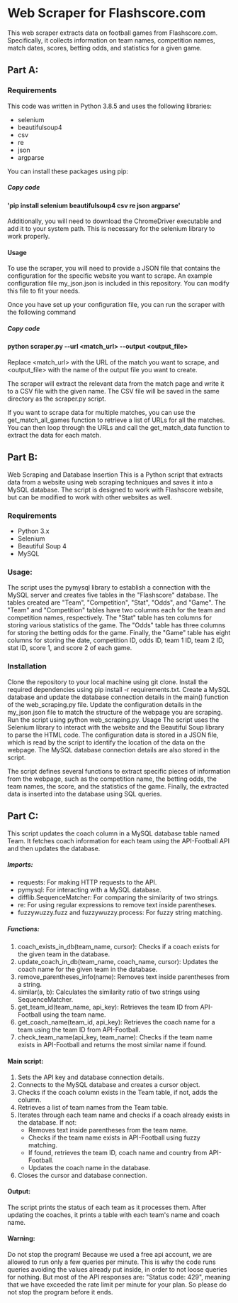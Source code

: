 # Web Scraper for Flashscore.com
This web scraper extracts data on football games from Flashscore.com. Specifically, it collects information on team names, competition names, match dates, scores, betting odds, and statistics for a given game.
## Part A:
### Requirements
This code was written in Python 3.8.5 and uses the following libraries:

* selenium
* beautifulsoup4
* csv
* re
* json
* argparse

You can install these packages using pip:

##### Copy code
#### 'pip install selenium beautifulsoup4 csv re json argparse'

Additionally, you will need to download the ChromeDriver executable and add it to your system path. This is necessary for the selenium library to work properly.

#### Usage
To use the scraper, you will need to provide a JSON file that contains the configuration for the specific website you want to scrape. An example configuration file my_json.json is included in this repository. You can modify this file to fit your needs.

Once you have set up your configuration file, you can run the scraper with the following command


##### Copy code
#### python scraper.py --url <match_url> --output <output_file>
Replace <match_url> with the URL of the match you want to scrape, and <output_file> with the name of the output file you want to create.

The scraper will extract the relevant data from the match page and write it to a CSV file with the given name. The CSV file will be saved in the same directory as the scraper.py script.

If you want to scrape data for multiple matches, you can use the get_match_all_games function to retrieve a list of URLs for all the matches. You can then loop through the URLs and call the get_match_data function to extract the data for each match.

## Part B:
Web Scraping and Database Insertion
This is a Python script that extracts data from a website using web scraping techniques and saves it into a MySQL database. The script is designed to work with Flashscore website, but can be modified to work with other websites as well.

### Requirements

* Python 3.x
* Selenium
* Beautiful Soup 4
* MySQL

### Usage:
The script uses the pymysql library to establish a connection with the MySQL server and creates five tables in the "Flashscore" database. The tables created are "Team", "Competition", "Stat", "Odds", and "Game". The "Team" and "Competition" tables have two columns each for the team and competition names, respectively. The "Stat" table has ten columns for storing various statistics of the game. The "Odds" table has three columns for storing the betting odds for the game. Finally, the "Game" table has eight columns for storing the date, competition ID, odds ID, team 1 ID, team 2 ID, stat ID, score 1, and score 2 of each game.


### Installation
Clone the repository to your local machine using git clone.
Install the required dependencies using pip install -r requirements.txt.
Create a MySQL database and update the database connection details in the main() function of the web_scraping.py file.
Update the configuration details in the my_json.json file to match the structure of the webpage you are scraping.
Run the script using python web_scraping.py.
Usage
The script uses the Selenium library to interact with the website and the Beautiful Soup library to parse the HTML code. The configuration data is stored in a JSON file, which is read by the script to identify the location of the data on the webpage. The MySQL database connection details are also stored in the script.

The script defines several functions to extract specific pieces of information from the webpage, such as the competition name, the betting odds, the team names, the score, and the statistics of the game. Finally, the extracted data is inserted into the database using SQL queries.

## Part C:
This script updates the coach column in a MySQL database table named Team. It fetches coach information for each team using the API-Football API and then updates the database.

##### Imports:

* requests: For making HTTP requests to the API.
* pymysql: For interacting with a MySQL database.
* difflib.SequenceMatcher: For comparing the similarity of two strings.
* re: For using regular expressions to remove text inside parentheses.
* fuzzywuzzy.fuzz and fuzzywuzzy.process: For fuzzy string matching.

##### Functions:

1. coach_exists_in_db(team_name, cursor): Checks if a coach exists for the given team in the database.
2. update_coach_in_db(team_name, coach_name, cursor): Updates the coach name for the given team in the database.
3. remove_parentheses_info(name): Removes text inside parentheses from a string.
4. similar(a, b): Calculates the similarity ratio of two strings using SequenceMatcher.
5. get_team_id(team_name, api_key): Retrieves the team ID from API-Football using the team name.
6. get_coach_name(team_id, api_key): Retrieves the coach name for a team using the team ID from API-Football.
7. check_team_name(api_key, team_name): Checks if the team name exists in API-Football and returns the most similar name if found.

#### Main script:

1. Sets the API key and database connection details.
2. Connects to the MySQL database and creates a cursor object. 
3. Checks if the coach column exists in the Team table, if not, adds the column. 
4. Retrieves a list of team names from the Team table. 
5. Iterates through each team name and checks if a coach already exists in the database. If not:
   * Removes text inside parentheses from the team name. 
   * Checks if the team name exists in API-Football using fuzzy matching. 
   * If found, retrieves the team ID, coach name and country from API-Football. 
   * Updates the coach name in the database. 
6. Closes the cursor and database connection.

#### Output:

The script prints the status of each team as it processes them. After updating the coaches, it prints a table with each team's name and coach name.

#### Warning:
Do not stop the program! 
Because we used a free api account, we are allowed to run only a few queries per minute. 
This is why the code runs queries avoiding the values already put inside, in order to not loose queries for nothing.
But most of the API responses are: "Status code: 429", meaning that we have exceeded the rate limit per minute for your plan.
So please do not stop the program before it ends.



